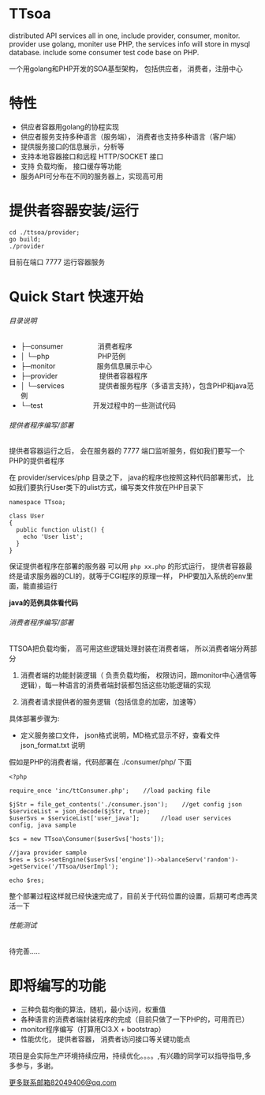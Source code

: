 
TTsoa
=======
distributed API services all in one, include provider, consumer, monitor.
provider use golang, moniter use PHP, the services info will store in mysql database.
include some consumer test code base on PHP.

一个用golang和PHP开发的SOA基型架构， 包括供应者， 消费者，注册中心


特性
======
* 供应者容器用golang的协程实现
* 供应者服务支持多种语言（服务端）， 消费者也支持多种语言（客户端）
* 提供服务接口的信息展示，分析等
* 支持本地容器接口和远程 HTTP/SOCKET 接口
* 支持 负载均衡， 接口缓存等功能
* 服务API可分布在不同的服务器上，实现高可用


提供者容器安装/运行
======
    cd ./ttsoa/provider;
	go build;
	./provider

目前在端口 7777 运行容器服务


Quick Start 快速开始
======

###### 目录说明 ####


- ├─consumer　　　　　消费者程序
- │  └─php　　　　　　　PHP范例
- ├─monitor　　　　　　服务信息展示中心
- ├─provider　　　　　　提供者容器程序
- │  └─services　　　　　提供者服务程序（多语言支持），包含PHP和java范例
- └─test　　　　　　　 开发过程中的一些测试代码


###### 提供者程序编写/部署 #######

提供者容器运行之后， 会在服务器的 7777 端口监听服务，假如我们要写一个PHP的提供者程序

在 provider/services/php 目录之下， java的程序也按照这种代码部署形式， 比如我们要执行User类下的ulist方式，编写类文件放在PHP目录下

    
    namespace TTsoa;
    
    class User
    {
      public function ulist() {
        echo 'User list';
      }
    }
    
    

保证提供者程序在部署的服务器 可以用 `php xx.php` 的形式运行， 提供者容器最终是请求服务器的CLI的，就等于CGI程序的原理一样， PHP要加入系统的env里面，能直接运行

**java的范例具体看代码**



###### 消费者程序编写/部署 ######

TTSOA把负载均衡， 高可用这些逻辑处理封装在消费者端， 所以消费者端分两部分
1.  消费者端的功能封装逻辑（ 负责负载均衡， 权限访问，跟monitor中心通信等逻辑），每一种语言的消费者端封装都包括这些功能逻辑的实现

2.  消费者请求提供者的服务逻辑（包括信息的加密，加速等）

具体部署步骤为:
- 定义服务接口文件， json格式说明，MD格式显示不好，查看文件 json_format.txt 说明


假如是PHP的消费者端，代码部署在    ./consumer/php/ 下面
    
    <?php
    
    require_once 'inc/ttConsumer.php';    //load packing file
    
    $jStr = file_get_contents('./consumer.json');    //get config json
    $serviceList = json_decode($jStr, true);
    $userSvs = $serviceList['user_java'];      //load user services config, java sample
    
    $cs = new TTsoa\Consumer($userSvs['hosts']);
    
    //java provider sample
    $res = $cs->setEngine($userSvs['engine'])->balanceServ('random')->getService('/TTsoa/UserImpl');
    
    echo $res;
    
    

整个部署过程这样就已经快速完成了，目前关于代码位置的设置，后期可考虑再灵活一下


###### 性能测试 ######

待完善.....


即将编写的功能
=========

- 三种负载均衡的算法，随机，最小访问，权重值
- 各种语言的消费者端封装程序的完成（目前只做了一下PHP的，可用而已）
- monitor程序编写（打算用CI3.X + bootstrap）
- 性能优化， 提供者容器， 消费者访问接口等关键功能点


项目是会实际生产环境持续应用，持续优化。。。。,有兴趣的同学可以指导指导,多多参与，多谢。



更多联系邮箱82049406@qq.com


















